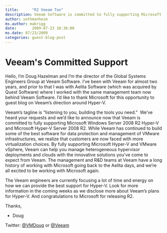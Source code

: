 ```yaml
---
title:      "R2 Veeam Too"
description: Veeam Software is committed to fully supporting Microsoft Windows Server 2008 R2 Hyper-V and Microsoft Hyper-V Server 2008 R2
author: sethmanheim
ms.author: mabrigg
date:       2009-07-23 18:36:00
ms.date: 07/23/2009
categories: guest-blog-post
---
```

# Veeam's Committed Support 

Hello, I’m Doug Hazelman and I’m the director of the Global Systems Engineers Group at Veeam Software. I’ve been with Veeam for almost two years, and prior to that I was with Aelita Software (which was acquired by Quest Software) where I worked with the same management team now behind Veeam Software. I’d like to thank Microsoft for this opportunity to guest blog on Veeam’s direction around Hyper-V. 


Veeam’s tagline is “listening to you, building the tools you need.”  We’ve heard your requests and we’d like to announce now that Veeam is committed to fully supporting Microsoft Windows Server 2008 R2 Hyper-V and Microsoft Hyper-V Server 2008 R2. While Veeam has continued to build some of the best software for data protection and management of VMware infrastructures, we realize that customers are now faced with more virtualization choices. By fully supporting Microsoft Hyper-V and VMware vSphere, Veeam can help you manage heterogeneous hypervisor deployments and clouds with the innovative solutions you’ve come to expect from Veeam. The management and R&D teams at Veeam have a long history of working with Microsoft going back to the Aelita days, and we’re all excited to be working with Microsoft again. 
 

The Veeam engineers are currently focusing a lot of time and energy on how we can provide the best support for Hyper-V. Look for more information in the coming weeks as we disclose more about Veeam’s plans for Hyper-V. And congratulations to Microsoft for releasing R2.
 

Thanks,

- Doug


Twitter: [@VMDoug](https://twitter.com/VMDoug) or [@Veeam](https://twitter.com/Veeam)
